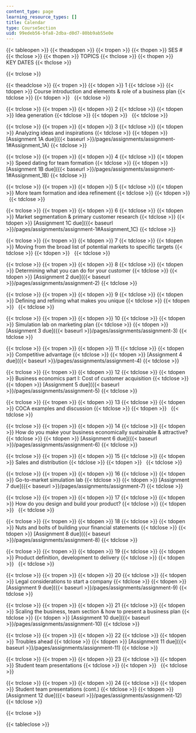 ```yaml
---
content_type: page
learning_resource_types: []
title: Calendar
type: CourseSection
uid: 99edeb56-bfa8-2dba-d0d7-80bb9ab55e0e
---
```


{{< tableopen >}}
{{< theadopen >}}
{{< tropen >}}
{{< thopen >}}
SES #
{{< thclose >}}
{{< thopen >}}
TOPICS
{{< thclose >}}
{{< thopen >}}
KEY DATES
{{< thclose >}}

{{< trclose >}}

{{< theadclose >}}
{{< tropen >}}
{{< tdopen >}}
1
{{< tdclose >}}
{{< tdopen >}}
Course introduction and elements & role of a business plan
{{< tdclose >}}
{{< tdopen >}}
 
{{< tdclose >}}

{{< trclose >}}
{{< tropen >}}
{{< tdopen >}}
2
{{< tdclose >}}
{{< tdopen >}}
Idea generation
{{< tdclose >}}
{{< tdopen >}}
 
{{< tdclose >}}

{{< trclose >}}
{{< tropen >}}
{{< tdopen >}}
3
{{< tdclose >}}
{{< tdopen >}}
Analyzing ideas and inspirations
{{< tdclose >}}
{{< tdopen >}}
[Assignment 1A due]({{< baseurl >}}/pages/assignments/assignment-1#Assignment_1A)
{{< tdclose >}}

{{< trclose >}}
{{< tropen >}}
{{< tdopen >}}
4
{{< tdclose >}}
{{< tdopen >}}
Speed dating for team formation
{{< tdclose >}}
{{< tdopen >}}
[Assignment 1B due]({{< baseurl >}}/pages/assignments/assignment-1#Assignment_1B)
{{< tdclose >}}

{{< trclose >}}
{{< tropen >}}
{{< tdopen >}}
5
{{< tdclose >}}
{{< tdopen >}}
More team formation and idea refinement
{{< tdclose >}}
{{< tdopen >}}
 
{{< tdclose >}}

{{< trclose >}}
{{< tropen >}}
{{< tdopen >}}
6
{{< tdclose >}}
{{< tdopen >}}
Market segmentation & primary customer research
{{< tdclose >}}
{{< tdopen >}}
[Assignment 1C due]({{< baseurl >}}/pages/assignments/assignment-1#Assignment_1C)
{{< tdclose >}}

{{< trclose >}}
{{< tropen >}}
{{< tdopen >}}
7
{{< tdclose >}}
{{< tdopen >}}
Moving from the broad list of potential markets to specific targets
{{< tdclose >}}
{{< tdopen >}}
 
{{< tdclose >}}

{{< trclose >}}
{{< tropen >}}
{{< tdopen >}}
8
{{< tdclose >}}
{{< tdopen >}}
Determining what you can do for your customer
{{< tdclose >}}
{{< tdopen >}}
[Assignment 2 due]({{< baseurl >}}/pages/assignments/assignment-2)
{{< tdclose >}}

{{< trclose >}}
{{< tropen >}}
{{< tdopen >}}
9
{{< tdclose >}}
{{< tdopen >}}
Defining and refining what makes you unique
{{< tdclose >}}
{{< tdopen >}}
 
{{< tdclose >}}

{{< trclose >}}
{{< tropen >}}
{{< tdopen >}}
10
{{< tdclose >}}
{{< tdopen >}}
Simulation lab on marketing plan
{{< tdclose >}}
{{< tdopen >}}
[Assignment 3 due]({{< baseurl >}}/pages/assignments/assignment-3)
{{< tdclose >}}

{{< trclose >}}
{{< tropen >}}
{{< tdopen >}}
11
{{< tdclose >}}
{{< tdopen >}}
Competitive advantage
{{< tdclose >}}
{{< tdopen >}}
[Assignment 4 due]({{< baseurl >}}/pages/assignments/assignment-4)
{{< tdclose >}}

{{< trclose >}}
{{< tropen >}}
{{< tdopen >}}
12
{{< tdclose >}}
{{< tdopen >}}
Business economics part I: Cost of customer acquisition
{{< tdclose >}}
{{< tdopen >}}
[Assignment 5 due]({{< baseurl >}}/pages/assignments/assignment-5)
{{< tdclose >}}

{{< trclose >}}
{{< tropen >}}
{{< tdopen >}}
13
{{< tdclose >}}
{{< tdopen >}}
COCA examples and discussion
{{< tdclose >}}
{{< tdopen >}}
 
{{< tdclose >}}

{{< trclose >}}
{{< tropen >}}
{{< tdopen >}}
14
{{< tdclose >}}
{{< tdopen >}}
How do you make your business economically sustainable & attractive?
{{< tdclose >}}
{{< tdopen >}}
[Assignment 6 due]({{< baseurl >}}/pages/assignments/assignment-6)
{{< tdclose >}}

{{< trclose >}}
{{< tropen >}}
{{< tdopen >}}
15
{{< tdclose >}}
{{< tdopen >}}
Sales and distribution
{{< tdclose >}}
{{< tdopen >}}
 
{{< tdclose >}}

{{< trclose >}}
{{< tropen >}}
{{< tdopen >}}
16
{{< tdclose >}}
{{< tdopen >}}
Go-to-market simulation lab
{{< tdclose >}}
{{< tdopen >}}
[Assignment 7 due]({{< baseurl >}}/pages/assignments/assignment-7)
{{< tdclose >}}

{{< trclose >}}
{{< tropen >}}
{{< tdopen >}}
17
{{< tdclose >}}
{{< tdopen >}}
How do you design and build your product?
{{< tdclose >}}
{{< tdopen >}}
 
{{< tdclose >}}

{{< trclose >}}
{{< tropen >}}
{{< tdopen >}}
18
{{< tdclose >}}
{{< tdopen >}}
Nuts and bolts of building your financial statements
{{< tdclose >}}
{{< tdopen >}}
[Assignment 8 due]({{< baseurl >}}/pages/assignments/assignment-8)
{{< tdclose >}}

{{< trclose >}}
{{< tropen >}}
{{< tdopen >}}
19
{{< tdclose >}}
{{< tdopen >}}
Product definition, development to delivery
{{< tdclose >}}
{{< tdopen >}}
 
{{< tdclose >}}

{{< trclose >}}
{{< tropen >}}
{{< tdopen >}}
20
{{< tdclose >}}
{{< tdopen >}}
Legal considerations to start a company
{{< tdclose >}}
{{< tdopen >}}
[Assignment 9 due]({{< baseurl >}}/pages/assignments/assignment-9)
{{< tdclose >}}

{{< trclose >}}
{{< tropen >}}
{{< tdopen >}}
21
{{< tdclose >}}
{{< tdopen >}}
Scaling the business, team section & how to present a business plan
{{< tdclose >}}
{{< tdopen >}}
[Assignment 10 due]({{< baseurl >}}/pages/assignments/assignment-10)
{{< tdclose >}}

{{< trclose >}}
{{< tropen >}}
{{< tdopen >}}
22
{{< tdclose >}}
{{< tdopen >}}
Troubles ahead
{{< tdclose >}}
{{< tdopen >}}
[Assignment 11 due]({{< baseurl >}}/pages/assignments/assignment-11)
{{< tdclose >}}

{{< trclose >}}
{{< tropen >}}
{{< tdopen >}}
23
{{< tdclose >}}
{{< tdopen >}}
Student team presentations
{{< tdclose >}}
{{< tdopen >}}
 
{{< tdclose >}}

{{< trclose >}}
{{< tropen >}}
{{< tdopen >}}
24
{{< tdclose >}}
{{< tdopen >}}
Student team presentations (cont.)
{{< tdclose >}}
{{< tdopen >}}
[Assignment 12 due]({{< baseurl >}}/pages/assignments/assignment-12)
{{< tdclose >}}

{{< trclose >}}

{{< tableclose >}}